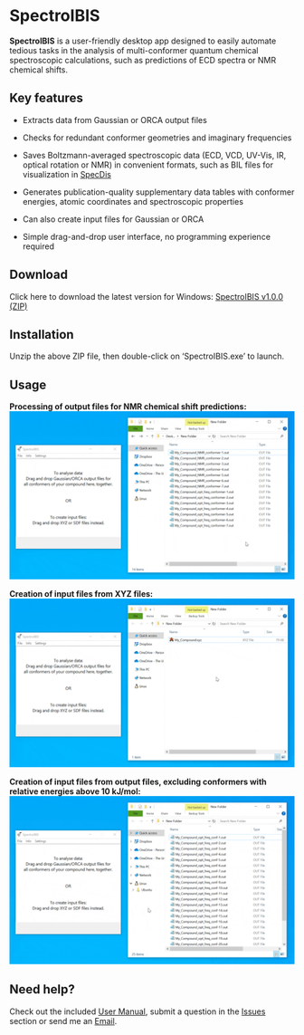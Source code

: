 # SpectroIBIS
**SpectroIBIS** is a user-friendly desktop app designed to easily automate tedious tasks in the analysis of multi-conformer quantum chemical spectroscopic calculations, such as predictions of ECD spectra or NMR chemical shifts.

## Key features
+ Extracts data from Gaussian or ORCA output files

+ Checks for redundant conformer geometries and imaginary frequencies

+ Saves Boltzmann-averaged spectroscopic data (ECD, VCD, UV-Vis, IR, optical rotation or NMR) in convenient formats, such as BIL files for visualization in [SpecDis](https://specdis-software.jimdofree.com)

+ Generates publication-quality supplementary data tables with conformer energies, atomic coordinates and spectroscopic properties

+ Can also create input files for Gaussian or ORCA

+ Simple drag-and-drop user interface, no programming experience required

## Download
Click here to download the latest version for Windows: [SpectroIBIS v1.0.0 (ZIP)](https://github.com/bbulcock/SpectroIBIS/releases/download/v1.0.0/SpectroIBIS.zip)

## Installation
Unzip the above ZIP file, then double-click on ‘SpectroIBIS.exe’ to launch.

## Usage
**Processing of output files for NMR chemical shift predictions:**
![nmr_analysis](images/nmr_processing.gif)

**Creation of input files from XYZ files:**
![xyz](images/xyz_to_input.gif)

**Creation of input files from output files, excluding conformers with relative energies above 10 kJ/mol:**
![input_energy_cutoff](images/input_energy_cutoff.gif)

## Need help?
Check out the included [User Manual](https://github.com/bbulcock/SpectroIBIS/releases/download/v1.0.0/SpectroIBIS_Manual.pdf), submit a question in the [Issues](https://github.com/bbulcock/SpectroIBIS/issues) section or send me an [Email](mailto:spectroibis@gmail.com).
